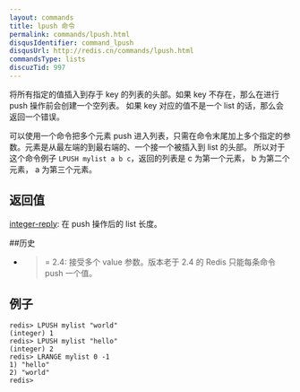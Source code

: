 ```yaml
---
layout: commands
title: lpush 命令
permalink: commands/lpush.html
disqusIdentifier: command_lpush
disqusUrl: http://redis.cn/commands/lpush.html
commandsType: lists
discuzTid: 997
---
```


将所有指定的值插入到存于 key 的列表的头部。如果 key 不存在，那么在进行 push 操作前会创建一个空列表。 如果 key 对应的值不是一个 list 的话，那么会返回一个错误。

可以使用一个命令把多个元素 push 进入列表，只需在命令末尾加上多个指定的参数。元素是从最左端的到最右端的、一个接一个被插入到 list 的头部。 所以对于这个命令例子 `LPUSH mylist a b c`，返回的列表是 c 为第一个元素， b 为第二个元素， a 为第三个元素。

## 返回值

[integer-reply](/topics/protocol.html#integer-reply): 在 push 操作后的 list 长度。

##历史


- >= 2.4: 接受多个 value 参数。版本老于 2.4 的 Redis 只能每条命令 push 一个值。

## 例子

	redis> LPUSH mylist "world"
	(integer) 1
	redis> LPUSH mylist "hello"
	(integer) 2
	redis> LRANGE mylist 0 -1
	1) "hello"
	2) "world"
	redis> 